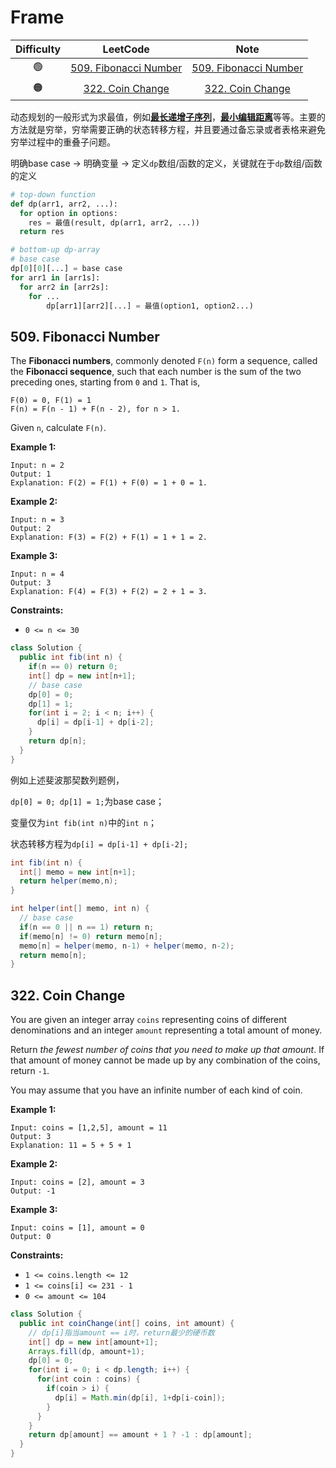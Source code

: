 # Frame

| Difficulty |                           LeetCode                           | Note |
| :--------: | :----------------------------------------------------------: | :--: |
|     🟢      | [509. Fibonacci Number](https://leetcode.com/problems/fibonacci-number/) |[509. Fibonacci Number](#509-fibonacci-number)      |
|     🟠      | [322. Coin Change](https://leetcode.com/problems/coin-change/) |[322. Coin Change](#322-coin-change)      |



动态规划的一般形式为求最值，例如<u>**最长递增子序列**</u>，<u>**最小编辑距离**</u>等等。主要的方法就是穷举，穷举需要正确的状态转移方程，并且要通过备忘录或者表格来避免穷举过程中的重叠子问题。

明确base case -> 明确变量 -> 定义`dp`数组/函数的定义，关键就在于`dp`数组/函数的定义

```python
# top-down function
def dp(arr1, arr2, ...):
  for option in options:
    res = 最值(result, dp(arr1, arr2, ...))
  return res
```

```python
# bottom-up dp-array
# base case
dp[0][0][...] = base case
for arr1 in [arr1s]:
  for arr2 in [arr2s]:
    for ...
    	dp[arr1][arr2][...] = 最值(option1, option2...)
```

## 509. Fibonacci Number

The **Fibonacci numbers**, commonly denoted `F(n)` form a sequence, called the **Fibonacci sequence**, such that each number is the sum of the two preceding ones, starting from `0` and `1`. That is,

```
F(0) = 0, F(1) = 1
F(n) = F(n - 1) + F(n - 2), for n > 1.
```

Given `n`, calculate `F(n)`.

 

**Example 1:**

```
Input: n = 2
Output: 1
Explanation: F(2) = F(1) + F(0) = 1 + 0 = 1.
```

**Example 2:**

```
Input: n = 3
Output: 2
Explanation: F(3) = F(2) + F(1) = 1 + 1 = 2.
```

**Example 3:**

```
Input: n = 4
Output: 3
Explanation: F(4) = F(3) + F(2) = 2 + 1 = 3.
```

 

**Constraints:**

- `0 <= n <= 30`

```java
class Solution {
  public int fib(int n) {
    if(n == 0) return 0;
    int[] dp = new int[n+1];
    // base case
    dp[0] = 0;
    dp[1] = 1;
    for(int i = 2; i < n; i++) {
      dp[i] = dp[i-1] + dp[i-2];
    }
    return dp[n];
  }
}
```

例如上述斐波那契数列题例，

`dp[0] = 0; dp[1] = 1;`为base case；

变量仅为`int fib(int n)`中的`int n`；

状态转移方程为`dp[i] = dp[i-1] + dp[i-2];`

```java
int fib(int n) {
  int[] memo = new int[n+1];
  return helper(memo,n);
}

int helper(int[] memo, int n) {
  // base case
  if(n == 0 || n == 1) return n;
  if(memo[n] != 0) return memo[n];
  memo[n] = helper(memo, n-1) + helper(memo, n-2);
  return memo[n];
}
```

## 322. Coin Change

You are given an integer array `coins` representing coins of different denominations and an integer `amount` representing a total amount of money.

Return *the fewest number of coins that you need to make up that amount*. If that amount of money cannot be made up by any combination of the coins, return `-1`.

You may assume that you have an infinite number of each kind of coin.

 

**Example 1:**

```
Input: coins = [1,2,5], amount = 11
Output: 3
Explanation: 11 = 5 + 5 + 1
```

**Example 2:**

```
Input: coins = [2], amount = 3
Output: -1
```

**Example 3:**

```
Input: coins = [1], amount = 0
Output: 0
```

 

**Constraints:**

- `1 <= coins.length <= 12`
- `1 <= coins[i] <= 231 - 1`
- `0 <= amount <= 104`

```java
class Solution {
  public int coinChange(int[] coins, int amount) {
    // dp[i]指当amount == i时，return最少的硬币数
    int[] dp = new int[amount+1];
    Arrays.fill(dp, amount+1);
    dp[0] = 0;
    for(int i = 0; i < dp.length; i++) {
      for(int coin : coins) {
        if(coin > i) {
          dp[i] = Math.min(dp[i], 1+dp[i-coin]);
        }
      }
    }
    return dp[amount] == amount + 1 ? -1 : dp[amount];
  }
}
```

